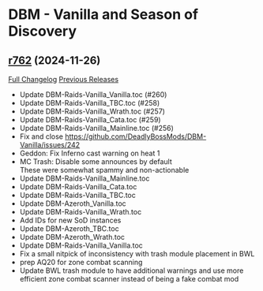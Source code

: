 # DBM - Vanilla and Season of Discovery

## [r762](https://github.com/DeadlyBossMods/DBM-Vanilla/tree/r762) (2024-11-26)
[Full Changelog](https://github.com/DeadlyBossMods/DBM-Vanilla/compare/r761...r762) [Previous Releases](https://github.com/DeadlyBossMods/DBM-Vanilla/releases)

- Update DBM-Raids-Vanilla\_Vanilla.toc (#260)  
- Update DBM-Raids-Vanilla\_TBC.toc (#258)  
- Update DBM-Raids-Vanilla\_Wrath.toc (#257)  
- Update DBM-Raids-Vanilla\_Cata.toc (#259)  
- Update DBM-Raids-Vanilla\_Mainline.toc (#256)  
- Fix and close https://github.com/DeadlyBossMods/DBM-Vanilla/issues/242  
- Geddon: Fix Inferno cast warning on heat 1  
- MC Trash: Disable some announces by default  
    These were somewhat spammy and non-actionable  
- Update DBM-Raids-Vanilla\_Mainline.toc  
- Update DBM-Raids-Vanilla\_Cata.toc  
- Update DBM-Raids-Vanilla\_TBC.toc  
- Update DBM-Azeroth\_Vanilla.toc  
- Update DBM-Raids-Vanilla\_Wrath.toc  
- Add IDs for new SoD instances  
- Update DBM-Azeroth\_TBC.toc  
- Update DBM-Azeroth\_Wrath.toc  
- Update DBM-Raids-Vanilla\_Vanilla.toc  
- Fix a small nitpick of inconsistency with trash module placement in BWL  
- prep AQ20 for zone combat scanning  
- Update BWL trash module to have additional warnings and use more efficient zone combat scanner instead of being a fake combat mod  
